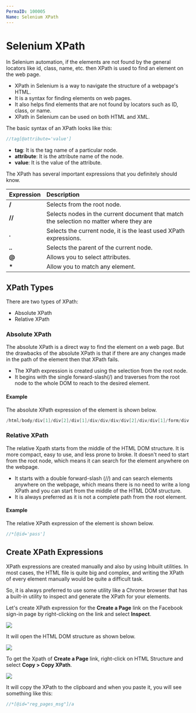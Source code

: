 ```yaml
---
PermaID: 100005
Name: Selenium XPath
---
```


# Selenium XPath

In Selenium automation, if the elements are not found by the general locators like id, class, name, etc. then XPath is used to find an element on the web page.

 - XPath in Selenium is a way to navigate the structure of a webpage's HTML. 
 - It is a syntax for finding elements on web pages. 
 - It also helps find elements that are not found by locators such as ID, class, or name. 
 - XPath in Selenium can be used on both HTML and XML.

The basic syntax of an XPath looks like this:

```csharp
//tag[@attribute='value']
```

 - **tag**: It is the tag name of a particular node.
 - **attribute**: It is the attribute name of the node.
 - **value**: It is the value of the attribute.

The XPath has several important expressions that you definitely should know.

| Expression   | Description                           |
|:-------------|:--------------------------------------|
| **/**        | Selects from the root node.            |
| **//**       | Selects nodes in the current document that match the selection no matter where they are |
| **.**        | Selects the current node, it is the least used XPath expressions.
| **..**       | Selects the parent of the current node. |
| **@**        | Allows you to select attributes.        |
| **\***       | Allow you to match any element.         |


## XPath Types

There are two types of XPath:

 - Absolute XPath
 - Relative XPath

### Absolute XPath

The absolute XPath is a direct way to find the element on a web page. But the drawbacks of the absolute XPath is that if there are any changes made in the path of the element then that XPath fails.

 - The XPath expression is created using the selection from the root node. 
 - It begins with the single forward-slash(/) and traverses from the root node to the whole DOM to reach to the desired element. 

#### Example 

The absolute XPath expression of the element is shown below.

```csharp
/html/body/div[1]/div[2]/div[1]/div/div/div/div[2]/div/div[1]/form/div[1]/div[1]/input
```

### Relative XPath

The relative Xpath starts from the middle of the HTML DOM structure. It is more compact, easy to use, and less prone to broke. It doesn't need to start from the root node, which means it can search for the element anywhere on the webpage. 

 - It starts with a double forward-slash (//) and can search elements anywhere on the webpage, which means there is no need to write a long XPath and you can start from the middle of the HTML DOM structure. 
 - It is always preferred as it is not a complete path from the root element.

 #### Example 

The relative XPath expression of the element is shown below.

```csharp
//*[@id='pass']
```

## Create XPath Expressions

XPath expressions are created manually and also by using Inbuilt utilities. In most cases, the HTML file is quite big and complex, and writing the XPath of every element manually would be quite a difficult task. 

So, it is always preferred to use some utility like a Chrome browser that has a built-in utility to inspect and generate the XPath for your elements. 

Let's create XPath expression for the **Create a Page** link on the Facebook sign-in page by right-clicking on the link and select **Inspect**.

<img src="https://raw.githubusercontent.com/zzzprojects/learn-orm/master/tutorials/selenium-webdriver/images/xpath-1.png">

It will open the HTML DOM structure as shown below.

<img src="https://raw.githubusercontent.com/zzzprojects/learn-orm/master/tutorials/selenium-webdriver/images/xpath-2.png">

To get the Xpath of **Create a Page** link, right-click on HTML Structure and select **Copy > Copy XPath**.

<img src="https://raw.githubusercontent.com/zzzprojects/learn-orm/master/tutorials/selenium-webdriver/images/xpath-3.png">

It will copy the XPath to the clipboard and when you paste it, you will see something like this:

```csharp
//*[@id="reg_pages_msg"]/a
```
